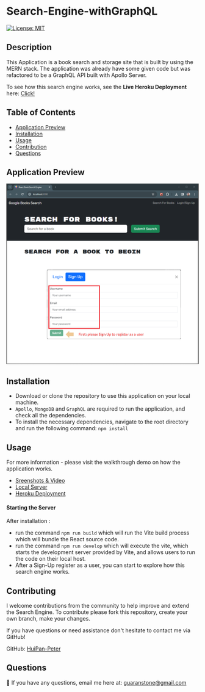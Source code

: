 # Search-Engine-withGraphQL

[![License: MIT](https://img.shields.io/badge/License-MIT-yellow.svg)](https://github.com/siennameow/social-network-API/blob/main/LICENSE)

## Description

This Application is a book search and storage site that is built by using the MERN stack. The application was already have some given code but was refactored to be a GraphQL API built with Apollo Server.

To see how this search engine works, see the **Live Heroku Deployment** here: [Click!](https://dry-garden-61203-f464af7524b7.herokuapp.com)

## Table of Contents

- [Application Preview](#application-preview)
- [Installation](#installation)
- [Usage](#usage)
- [Contribution](#contribution)
- [Questions](#questions)

## Application Preview
![alt text](./assets/Home-Preview.png)

## Installation

- Download or clone the repository to use this application on your local machine.
- `Apollo`, `MongoDB` and `GraphQL` are required to run the application, and check all the dependencies.
- To install the necessary dependencies, navigate to the root directory and run the following command:
  `npm install`

## Usage

For more information - please visit the walkthrough demo on how the application works.
- [Sreenshots & Video](https://github.com/HuiPan-Peter/Search-Engine-withGraphQL/tree/main/assets)
- [Local Server](https://github.com/HuiPan-Peter/Search-Engine-withGraphQL/blob/main/assets/Walkthrough%20Video_LocalServer.mp4)
- [Heroku Deployment](https://github.com/HuiPan-Peter/Search-Engine-withGraphQL/blob/main/assets/Walkthrough%20Video_HerokuDeployed.mp4)

#### Starting the Server

After installation :
- run the command `npm run build` which will run the Vite build process which will bundle the React source code.
- run the command `npm run develop` which will execute the vite, which starts the development server provided by Vite, and allows users to run the code on their local host.
- After a Sign-Up register as a user, you can start to explore how this search engine works.

## Contributing

I welcome contributions from the community to help improve and extend the Search Engine. To contribute please fork this repository, create your own branch, make your changes. 

If you have questions or need assistance don't hesitate to contact me via GitHub!

GitHub: [HuiPan-Peter](https://github.com/HuiPan-Peter)

## Questions

📩 If you have any questions, email me here at: guaranstone@gmail.com
